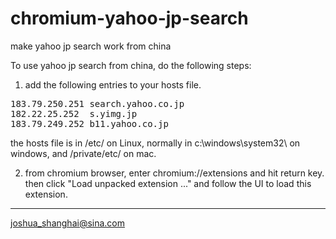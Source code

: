 # chromium-yahoo-jp-search
make yahoo jp search work from china

To use yahoo jp search from china, do the following steps:

1. add the following entries to your hosts file. 
<pre>
183.79.250.251 search.yahoo.co.jp
182.22.25.252  s.yimg.jp
183.79.249.252 b11.yahoo.co.jp
</pre>
the hosts file is in /etc/ on Linux, normally in c:\windows\system32\ on windows,
and /private/etc/ on mac.

2. from chromium browser, enter chromium://extensions and hit return key. then click "Load unpacked extension ..." and follow the UI to load this extension.

---
joshua_shanghai@sina.com
